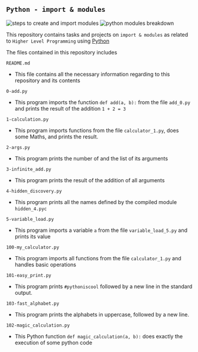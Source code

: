 ## `Python - import & modules`

![steps to create and import modules](https://www.guru99.com/images/2/062620_0700_Importmodul1.png)
![python modules breakdown](https://encrypted-tbn0.gstatic.com/images?q=tbn:ANd9GcSCc6dhyKirX4ohvNPDTKUxk_KIVjtd-V-K8Q&usqp=CAU)

This repository contains tasks and projects on `import & modules` as related to `Higher Level Programming` using [Python](https://en.wikipedia.org/wiki/Python_(programming_language))

The files contained in this repository includes

`README.md`
  - This file contains all the necessary information regarding to this repository and its contents

`0-add.py`
  - This program imports the function `def add(a, b):` from the file `add_0.py` and prints the result of the addition `1 + 2 = 3`

`1-calculation.py`
  - This program imports functions from the file `calculator_1.py`, does some Maths, and prints the result.

`2-args.py`
  - This program prints the number of and the list of its arguments

`3-infinite_add.py`
  - This program prints the result of the addition of all arguments

`4-hidden_discovery.py`
  - This program prints all the names defined by the compiled module `hidden_4.pyc`

`5-variable_load.py`
  - This program imports a variable `a` from the file `variable_load_5.py` and prints its value

`100-my_calculator.py`
  - This program imports all functions from the file `calculator_1.py` and handles basic operations

`101-easy_print.py`
  - This program prints `#pythoniscool` followed by a new line in the standard output.

`103-fast_alphabet.py`
  - This program prints the alphabets in uppercase, followed by a new line.

`102-magic_calculation.py`
  - This Python function `def magic_calculation(a, b):` does exactly the execution of some python code
